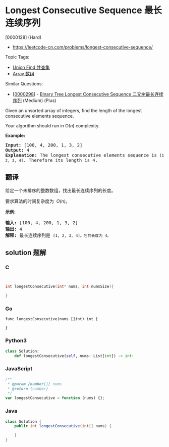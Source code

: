 # Longest Consecutive Sequence 最长连续序列

[0000128] (Hard)

- https://leetcode-cn.com/problems/longest-consecutive-sequence/

Topic Tags:

- [Union Find 并查集](https://leetcode-cn.com/tag/union-find/)
- [Array 数组](https://leetcode-cn.com/tag/array/)

Similar Questions:

- [[0000298](https://leetcode-cn.com/problems/binary-tree-longest-consecutive-sequence/)] - [Binary Tree Longest Consecutive Sequence 二叉树最长连续序列](./0000298.binary-tree-longest-consecutive-sequence.md) (Medium) (Plus)

Given an unsorted array of integers, find the length of the longest consecutive elements sequence.

Your algorithm should run in O(_n_) complexity.

**Example:**

<pre><strong>Input:</strong>&nbsp;[100, 4, 200, 1, 3, 2]
<strong>Output:</strong> 4
<strong>Explanation:</strong> The longest consecutive elements sequence is <code>[1, 2, 3, 4]</code>. Therefore its length is 4.
</pre>

## 翻译

给定一个未排序的整数数组，找出最长连续序列的长度。

要求算法的时间复杂度为  *O(n)*。

**示例:**

<pre><strong>输入:</strong>&nbsp;[100, 4, 200, 1, 3, 2]
<strong>输出:</strong> 4
<strong>解释:</strong> 最长连续序列是 <code>[1, 2, 3, 4]。它的长度为 4。</code></pre>

## solution 题解

### C

```c


int longestConsecutive(int* nums, int numsSize){

}


```

### Go

```golang
func longestConsecutive(nums []int) int {

}
```

### Python3

```python
class Solution:
    def longestConsecutive(self, nums: List[int]) -> int:
```

### JavaScript

```javascript
/**
 * @param {number[]} nums
 * @return {number}
 */
var longestConsecutive = function (nums) {};
```

### Java

```java
class Solution {
    public int longestConsecutive(int[] nums) {

    }
}
```
